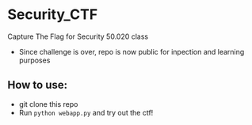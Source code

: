 # Security_CTF
Capture The Flag for Security 50.020 class
- Since challenge is over, repo is now public for inpection and learning purposes


## How to use:
- git clone this repo
- Run `python webapp.py` and try out the ctf! 
